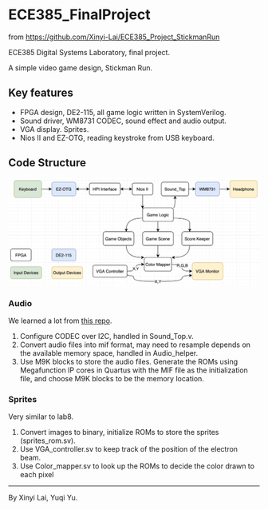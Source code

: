 # ECE385_FinalProject

from https://github.com/Xinyi-Lai/ECE385_Project_StickmanRun



ECE385 Digital Systems Laboratory, final project.

A simple video game design, Stickman Run.

## Key features
- FPGA design, DE2-115, all game logic written in SystemVerilog.
- Sound driver, WM8731 CODEC, sound effect and audio output.
- VGA display. Sprites.
- Nios II and EZ-OTG, reading keystroke from USB keyboard.

## Code Structure
![image](BlockDiagramFinal.png)

### Audio
We learned a lot from [this repo](https://github.com/AhmadGon/WM8731-Audio-CODEC).

1. Configure CODEC over I2C, handled in Sound_Top.v. 
2. Convert audio files into mif format, may need to resample depends on the available memory space, handled in Audio_helper.
3. Use M9K blocks to store the audio files. Generate the ROMs using Megafunction IP cores in Quartus with the MIF file as the initialization file, and choose M9K blocks to be the memory location.

### Sprites
Very similar to lab8.

1. Convert images to binary, initialize ROMs to store the sprites (sprites_rom.sv).
2. Use VGA_controller.sv to keep track of the position of the electron beam.
3. Use Color_mapper.sv to look up the ROMs to decide the color drawn to each pixel

---
By Xinyi Lai, Yuqi Yu.
